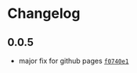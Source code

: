 # Changelog

## 0.0.5

- major fix for github pages [`f0740e1`](https://github.com/cadgerfeast/dexie-cross/commit/f0740e1b6575648c2d1b949351e5093c12dd2aa6)
